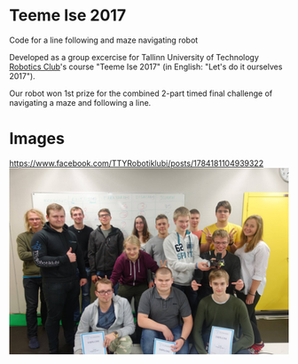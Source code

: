 # Teeme Ise 2017
Code for a line following and maze navigating robot

Developed as a group excercise for Tallinn University of Technology [Robotics Club](https://www.robotiklubi.ee/eng/introduction)'s course "Teeme Ise 2017" (in English: "Let's do it ourselves 2017"). 

Our robot won 1st prize for the combined 2-part timed final challenge of navigating a maze and following a line.


# Images
https://www.facebook.com/TTYRobotiklubi/posts/1784181104939322
![](https://github.com/Henri-J-Norden/teeme-ise-2017/blob/master/23674869_1784177778272988_8593517963487932557_o.jpg)


